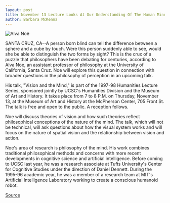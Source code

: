 ```yaml
---
layout: post
title: November 13 Lecture Looks At Our Understanding Of The Human Mind By Examining Scientific Theories Of Vision
author: Barbara McKenna
---
```


![Alva Noë][2]

SANTA CRUZ, CA--A person born blind can tell the difference between a  sphere and a cube by touch. Were this person suddenly able to see, would she  be able to distinguish the two forms by sight? This is the crux of a puzzle  that philosophers have been debating for centuries, according to Alva Noe, an  assistant professor of philosophy at the University of California, Santa  Cruz. Noe will explore this question in connection with broader questions in  the philosophy of perception in an upcoming talk.

His talk, "Vision and the Mind," is part of the 1997-98 Humanities  Lecture Series, sponsored jointly by UCSC's Humanities Division and the  Museum of Art and History. It takes place from 7 to 8 P.M. on Thursday,  November 13, at the Museum of Art and History at the McPherson Center, 705  Front St. The talk is free and open to the public. A reception follows.

Noe will discuss theories of vision and how such theories reflect  philosophical conceptions of the nature of the mind. The talk, which will not  be technical, will ask questions about how the visual system works and will  focus on the nature of spatial vision and the relationship between vision and  action.

Noe's area of research is philosophy of the mind. His work combines  traditional philosophical methods and concerns with more recent  developments in cognitive science and artificial intelligence. Before coming to  UCSC last year, he was a research associate at Tufts University's Center for  Cognitive Studies under the direction of Daniel Dennett. During the 1995-96  academic year, he was a member of a research team at MIT's Artificial  Intelligence Laboratory working to create a conscious humanoid robot.

[2]: http://www1.ucsc.edu/oncampus/art/noe_alva.97-11-10.gif

[Source](http://www1.ucsc.edu/news_events/press_releases/archive/97-98/10-97/102797-UCSC_professor_to_l.html "Permalink to 102797-UCSC_professor_to_l")

